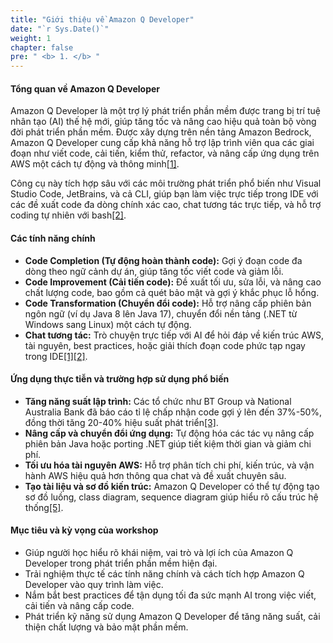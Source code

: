 ```yaml
---
title: "Giới thiệu về Amazon Q Developer"
date: "`r Sys.Date()`"
weight: 1
chapter: false
pre: " <b> 1. </b> "
---
```


#### Tổng quan về Amazon Q Developer

Amazon Q Developer là một trợ lý phát triển phần mềm được trang bị trí tuệ nhân tạo (AI) thế hệ mới, giúp tăng tốc và nâng cao hiệu quả toàn bộ vòng đời phát triển phần mềm. Được xây dựng trên nền tảng Amazon Bedrock, Amazon Q Developer cung cấp khả năng hỗ trợ lập trình viên qua các giai đoạn như viết code, cải tiến, kiểm thử, refactor, và nâng cấp ứng dụng trên AWS một cách tự động và thông minh[\[1\]](https://docs.aws.amazon.com/amazonq/latest/qdeveloper-ug/what-is.html).

Công cụ này tích hợp sâu với các môi trường phát triển phổ biến như Visual Studio Code, JetBrains, và cả CLI, giúp bạn làm việc trực tiếp trong IDE với các đề xuất code đa dòng chính xác cao, chat tương tác trực tiếp, và hỗ trợ coding tự nhiên với bash[\[2\]](https://www.maginative.com/article/amazon-unveils-q-developer-bringing-generative-ai-to-boost-software-development-productivity/).

#### Các tính năng chính

- **Code Completion (Tự động hoàn thành code):** Gợi ý đoạn code đa dòng theo ngữ cảnh dự án, giúp tăng tốc viết code và giảm lỗi.
- **Code Improvement (Cải tiến code):** Đề xuất tối ưu, sửa lỗi, và nâng cao chất lượng code, bao gồm cả quét bảo mật và gợi ý khắc phục lỗ hổng.
- **Code Transformation (Chuyển đổi code):** Hỗ trợ nâng cấp phiên bản ngôn ngữ (ví dụ Java 8 lên Java 17), chuyển đổi nền tảng (.NET từ Windows sang Linux) một cách tự động.
- **Chat tương tác:** Trò chuyện trực tiếp với AI để hỏi đáp về kiến trúc AWS, tài nguyên, best practices, hoặc giải thích đoạn code phức tạp ngay trong IDE[\[1\]](https://docs.aws.amazon.com/amazonq/latest/qdeveloper-ug/what-is.html)[\[2\]](https://www.maginative.com/article/amazon-unveils-q-developer-bringing-generative-ai-to-boost-software-development-productivity/).

<!-- (Placeholder) -->

#### Ứng dụng thực tiễn và trường hợp sử dụng phổ biến

- **Tăng năng suất lập trình:** Các tổ chức như BT Group và National Australia Bank đã báo cáo tỉ lệ chấp nhận code gợi ý lên đến 37%-50%, đồng thời tăng 20-40% hiệu suất phát triển[\[3\]](https://www.missioncloud.com/blog/what-is-amazon-q-and-how-does-it-unlock-productivity-for-businesses-and-developers).
- **Nâng cấp và chuyển đổi ứng dụng:** Tự động hóa các tác vụ nâng cấp phiên bản Java hoặc porting .NET giúp tiết kiệm thời gian và giảm chi phí.
- **Tối ưu hóa tài nguyên AWS:** Hỗ trợ phân tích chi phí, kiến trúc, và vận hành AWS hiệu quả hơn thông qua chat và đề xuất chuyên sâu.
- **Tạo tài liệu và sơ đồ kiến trúc:** Amazon Q Developer có thể tự động tạo sơ đồ luồng, class diagram, sequence diagram giúp hiểu rõ cấu trúc hệ thống[\[5\]](https://aws.amazon.com/blogs/dotnet/generate-code-documentation-using-amazon-q-developer/).

#### Mục tiêu và kỳ vọng của workshop

- Giúp người học hiểu rõ khái niệm, vai trò và lợi ích của Amazon Q Developer trong phát triển phần mềm hiện đại.
- Trải nghiệm thực tế các tính năng chính và cách tích hợp Amazon Q Developer vào quy trình làm việc.
- Nắm bắt best practices để tận dụng tối đa sức mạnh AI trong việc viết, cải tiến và nâng cấp code.
- Phát triển kỹ năng sử dụng Amazon Q Developer để tăng năng suất, cải thiện chất lượng và bảo mật phần mềm.
